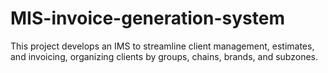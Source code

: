 # MIS-invoice-generation-system
This project develops an IMS to streamline client management, estimates, and invoicing, organizing clients by groups, chains, brands, and subzones.

